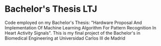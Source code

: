 # Bachelor's Thesis LTJ
Code employed on my Bachelor's Thesis: "Hardware Proposal And Implementation Of Machine Learning Algorithm For Pattern Recognition In Heart Activity Signals". This is my final project of the Bachelor's in Biomedical Engineering at Universidad Carlos III de Madrid
